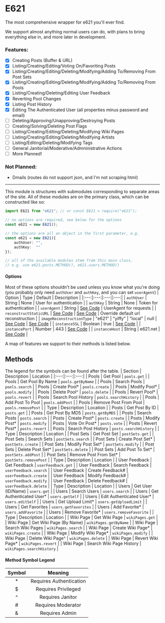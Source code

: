 # E621

The most comprehensive wrapper for e621 you'll ever find.

We support almost anything normal users can do, with plans to bring everything else in, and more later in development.

### Features:
- [x] Creating Posts (Buffer & URL)
- [x] Listing/Creating/Editing/Voting On/Favoriting Posts
- [x] Listing/Creating/Editing/Deleting/Modifying/Adding To/Removing From Post Sets
- [x] Listing/Creating/Editing/Deleting/Modifying/Adding To/Removing From Pools
- [x] Listing/Creating/Deleting/Editing User Feedback
- [x] Reverting Pool Changes
- [x] Listing Post History
- [x] Editing The Authenticated User (all properties minus password and email)
- [ ] Deleting/Approving/Unapproving/Destroying Posts
- [ ] Creating/Solving/Deleting Post Flags
- [ ] Listing/Creating/Editing/Deleting/Modifying Wiki Pages
- [ ] Listing/Creating/Editing/Deleting/Modifying Artists
- [ ] Listing/Editing/Deleting/Modifying Tags
- [ ] General Janitorial/Moderative/Admninistrative Actions
- [ ] More Planned!

### Not Planned:
- Dmails (routes do not support json, and I'm not scraping html)

<hr>

This module is structures with submodules corresponding to separate areas of the site. All of these modules are on the primary class, which can be constructed like so:
```typescript
import E621 from "e621"; // or const E621 = require("e621");

// no options are required, see below for the options
const e621 = new E621();

// the options are all an object in the first parameter, e.g.
const e621 = new E621({
	authUser: "",
	authKey:  ""
});

// all of the available modules stem from this main class,
// e.g. use e621.posts.METHOD(), e621.users.METHOD()
```

#### Options
Most of these options shouldn't be used unless you know what you're doing (you probably only need `authUser` and `authKey`, and you can set `userAgent`)
| Option | Type | Default | Description |
|:---:|:---:|:---:|:---:|
| `authUser` | String | None | User for authentication |
| `authKey` | String | None | Token for authentication |
| `userAgent` | String | [See Code](https://github.com/DonovanDMC/E621/blob/89d662f19dc76c77e28f40b18a96f9043c4e2a3a/src/types/index.d.ts#L57-L59) | UserAgent for requests |
| `reconstructStaticURL` | [See Code](https://github.com/DonovanDMC/E621/blob/89d662f19dc76c77e28f40b18a96f9043c4e2a3a/src/util/RequestHandler.ts#L254-L256) | [See Code](https://github.com/DonovanDMC/E621/blob/89d662f19dc76c77e28f40b18a96f9043c4e2a3a/src/types/index.d.ts#L63-L65) | Override default url reconstruction |
| `imageReconstructionType` | "e621" \| "yiffy" \| "local" \| null | [See Code](https://github.com/DonovanDMC/E621/blob/89d662f19dc76c77e28f40b18a96f9043c4e2a3a/src/types/index.d.ts#L39) | [See Code](https://github.com/DonovanDMC/E621/blob/89d662f19dc76c77e28f40b18a96f9043c4e2a3a/src/types/index.d.ts#L41) |
| `instanceSSL` | Boolean | true | [See Code](https://github.com/DonovanDMC/E621/blob/89d662f19dc76c77e28f40b18a96f9043c4e2a3a/src/types/index.d.ts#L03) |
| `instancePort` | Number | 443 | [See Code](https://github.com/DonovanDMC/E621/blob/89d662f19dc76c77e28f40b18a96f9043c4e2a3a/src/types/index.d.ts#L9) |
| `instanceHost` | String | e621.net | [See Code](https://github.com/DonovanDMC/E621/blob/89d662f19dc76c77e28f40b18a96f9043c4e2a3a/src/types/index.d.ts#L15) |

A map of features we support to their methods is listed below.

## Methods
The legend for the symbols can be found after the table.
| Section | Description | Location |
|:---:|:---:|:---:|
| Pools | Get Pool | `pools.get` |
| Pools | Get Pool By Name | `pools.getByName` |
| Pools | Search Pools | `pools.search` |
| Pools | Create Pool* | `pools.create` |
| Pools | Modify Pool* | `pools.modify` |
| Pools | Delete Pool^ | `pools.delete` |
| Pools | Revert Pool* | `pools.revert` |
| Pools | Search Pool History | `pools.searchHistory` |
| Pools | Add Post To Pool | `pools.addPost` |
| Pools | Remove Post From Pool | `pools.removePost` |
| Type | Description | Location |
| Posts | Get Post By ID | `posts.get` |
| Posts | Get Post By MD5 | `posts.getByMD5` |
| Posts | Search Posts | `posts.search` |
| Posts | Create Post* | `posts.create` |
| Posts | Modify Post* | `posts.modify` |
| Posts | Vote On Post* | `posts.vote` |
| Posts | Revert Post* | `posts.revert` |
| Posts | Search Post History | `posts.searchHistory` |
| Type | Description | Location |
| Post Sets | Get Post Set | `postSets.get` |
| Post Sets | Search Sets | `postSets.search` |
| Post Sets | Create Post Set* | `postSets.create` |
| Post Sets | Modify Post Set* | `postSets.modify` |
| Post Sets | Delete Post Set* | `postSets.delete` |
| Post Sets | Add Post To Set* | `postSets.addPost` |
| Post Sets | Remove Post From Set* | `postSets.removePost` |
| Type | Description | Location |
| User Feedback | Get Feedback | `userFeedback.get` |
| User Feedback | Search Feedback | `userFeedback.search` |
| User Feedback | Create Feedback# | `userFeedback.create` |
| User Feedback | Modify Feedback# | `userFeedback.modify` |
| User Feedback | Delete Feedback# | `userFeedback.delete` |
| Type | Description | Location |
| Users | Get User (ID/Name) | `users.get` |
| Users | Search Users | `users.search` |
| Users | Get Authenticated User* | `users.getSelf` |
| Users | Edit Authenticated User* | `users.editSelf` |
| Users | Get Upload Limit* | `users.getUploadLimit` |
| Users | Get Favorites | `users.getFavorites` |
| Users | Add Favorite* | `users.addFavorite` |
| Users | Remove Favorite* | `users.removeFavorite` |
| Type | Description | Location |
| Wiki Page | Get Wiki Page | `wikiPages.get` |
| Wiki Page | Get Wiki Page (By Name) | `wikiPages.getByName` |
| Wiki Page | Search Wiki Pages | `wikiPages.search` |
| Wiki Page | Create Wiki Page* | `wikiPages.create` |
| Wiki Page | Modify Wiki Page* | `wikiPages.modify` |
| Wiki Page | Delete Wiki Page^ | `wikiPages.delete` |
| Wiki Page | Revert Wiki Page* | `wikiPages.revert` |
| Wiki Page | Search Wiki Page History | `wikiPages.searchHistory` |

#### Method Symbol Legend
| Symbol | Meaning                 |
|:------:|:-----------------------:|
| *      | Requires Authentication |
| $      | Requires Privileged     |
| ^      | Requires Janitor        |
| #      | Requires Moderator      |
| &      | Requires Admin          |

